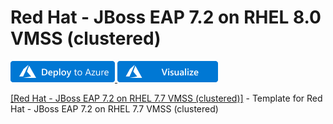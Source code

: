 # Red Hat - JBoss EAP 7.2 on RHEL 8.0 VMSS (clustered)

<a href="https://portal.azure.com/#create/Microsoft.Template/uri/https%3A%2F%2Fraw.githubusercontent.com%2FSpektraSystems%2Fredhat-mw-cloud-quickstart%2Fmaster%2Fjboss-eap-clustered-vmss-rhel7%2Fazuredeploy.json" target="_blank">
    <img src="https://raw.githubusercontent.com/Azure/azure-quickstart-templates/master/1-CONTRIBUTION-GUIDE/images/deploytoazure.png"/>
</a>
<a href="http://armviz.io/#/?load=https%3A%2F%2Fraw.githubusercontent.com%2FSpektraSystems%2Fredhat-mw-cloud-quickstart%2Fmaster%2Fjboss-eap-clustered-vmss-rhel7%2Fazuredeploy.json" target="_blank">
    <img src="https://raw.githubusercontent.com/Azure/azure-quickstart-templates/master/1-CONTRIBUTION-GUIDE/images/visualizebutton.png"/>
</a>

<a href="https://github.com/SpektraSystems/redhat-mw-cloud-quickstart/blob/master/jboss-eap-rhel7-vmss/azuredeploy.json" target="_blank"> [Red Hat - JBoss EAP 7.2 on RHEL 7.7 VMSS (clustered)]</a> - Template for Red Hat - JBoss EAP 7.2 on RHEL 7.7 VMSS (clustered)